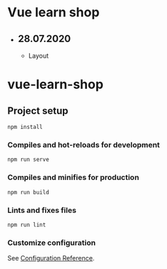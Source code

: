 <h1>Vue learn shop</h1>

<ul>
	<li>
		<h2>28.07.2020</h2>
		<ul>
			<li>Layout</li>
		</ul>
	</li>
</ul>

# vue-learn-shop

## Project setup
```
npm install
```

### Compiles and hot-reloads for development
```
npm run serve
```

### Compiles and minifies for production
```
npm run build
```

### Lints and fixes files
```
npm run lint
```

### Customize configuration
See [Configuration Reference](https://cli.vuejs.org/config/).
